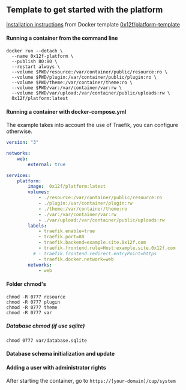## Template to get started with the platform

[Installation instructions](https://github.com/0x12f/platform/wiki/Installation-(Docker)) from Docker template [0x12f/platform-template](https://github.com/0x12f/platform-template)

#### Running a container from the command line
```shell script
docker run --detach \
  --name 0x12f-platform \
  --publish 80:80 \
  --restart always \ 
  --volume $PWD/resource:/var/container/public/resource:ro \
  --volume $PWD/plugin:/var/container/public/plugin:ro \
  --volume $PWD/theme:/var/container/theme:ro \
  --volume $PWD/var:/var/container/var:rw \
  --volume $PWD/var/upload:/var/container/public/uploads:rw \
  0x12f/platform:latest
```

#### Running a container with docker-compose.yml
The example takes into account the use of Traefik, you can configure otherwise.
```yaml
version: "3"

networks:
    web:
        external: true

services:
    platform:
        image:  0x12f/platform:latest
        volumes:
            - ./resource:/var/container/public/resource:ro
            - ./plugin:/var/container/plugin:rw
            - ./theme:/var/container/theme:ro
            - ./var:/var/container/var:rw
            - ./var/upload:/var/container/public/uploads:rw
        labels:
            - traefik.enable=true
            - traefik.port=80
            - traefik.backend=example.site.0x12f.com
            - traefik.frontend.rule=Host:example.site.0x12f.com
          # - traefik.frontend.redirect.entryPoint=https
            - traefik.docker.network=web
        networks:
            - web
```

#### Folder chmod's
```shell script
chmod -R 0777 resource
chmod -R 0777 plugin
chmod -R 0777 theme
chmod -R 0777 var
```

##### Database chmod (if use sqlite)
```shell script
chmod 0777 var/database.sqlite
```

#### Database schema initialization and update
#### Adding a user with administrator rights
After starting the container, go to `https://[your-domain]/cup/system`
